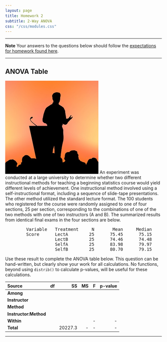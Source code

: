 ```yaml
---
layout: page
title: Homework 2
subtitle: 2-Way ANOVA
css: "/css/modules.css"
---
```


----

<div class="alert alert-warning">
  <strong>Note</strong> Your answers to the questions below should follow the <a href="../../resources/hwformat" target="_blank">expectations for homework found here</a>.
</div>

----

## ANOVA Table
<img src="../zimgs/lecture.jpg" alt="Lecture" class="img-right">
An experiment was conducted at a large university to determine whether two different instructional methods for teaching a beginning statistics course would yield different levels of achievement. One instructional method involved using a self-instructional format, including a sequence of slide-tape presentations. The other method utilized the standard lecture format. The 100 students who registered for the course were randomly assigned to one of four sections, 25 per section, corresponding to the combinations of one of the two methods with one of two instructors (A and B). The summarized results from identical final exams in the four sections are below.

<pre>
        Variable   Treatment     N       Mean     Median      StDev
        Score      LectA        25      75.45      75.15      14.76
                   LectB        25      74.46      74.48      13.25
                   SelfA        25      83.98      79.97      13.59
                   SelfB        25      80.70      79.15      14.20
</pre>

Use these result to complete the ANOVA table below. This question can be hand-written, but clearly show your work for all calculations.  No functions, beyond using `distrib()` to calculate p-values, will be useful for these calculations.

Source     | df | SS | MS | F  | p-value
:----------|---:|---:|---:|---:|--------:
**Among**  |    |    |    |    |
  **Instructor**  |    |    |    |    |
  **Method**  |    |    |    |    |
  **Instructor:Method**  |    |    |    |    |
**Within** |    |    |    | -  | -
**Total**  |    | 20227.3 | -  | -  | -

----

